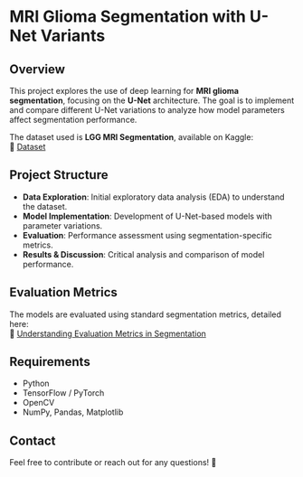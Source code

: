 # MRI Glioma Segmentation with U-Net Variants  

## Overview  

This project explores the use of deep learning for **MRI glioma segmentation**, focusing on the **U-Net** architecture. The goal is to implement and compare different U-Net variations to analyze how model parameters affect segmentation performance.  

The dataset used is **LGG MRI Segmentation**, available on Kaggle:  
🔗 [Dataset](https://www.kaggle.com/datasets/mateuszbuda/lgg-mri-segmentation)

## Project Structure  

- **Data Exploration**: Initial exploratory data analysis (EDA) to understand the dataset.  
- **Model Implementation**: Development of U-Net-based models with parameter variations.  
- **Evaluation**: Performance assessment using segmentation-specific metrics.  
- **Results & Discussion**: Critical analysis and comparison of model performance.  

## Evaluation Metrics  

The models are evaluated using standard segmentation metrics, detailed here:  
🔗 [Understanding Evaluation Metrics in Segmentation](https://www.kaggle.com/code/nghihuynh/understanding-evaluation-metrics-in-segmentation)  

## Requirements  

- Python  
- TensorFlow / PyTorch  
- OpenCV  
- NumPy, Pandas, Matplotlib  

## Contact  

Feel free to contribute or reach out for any questions! 🚀  
